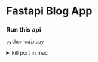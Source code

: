 # Fastapi Blog App

### Run this api
```
python main.py
```

<details><summary>kill port in mac</summary>
<p>

```
sudo lsof -i :3000
```

```
sudo -9 port_id
```
</p>
</details>
